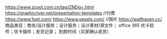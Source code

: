 https://www.zcool.com.cn/tag/ZNDg=.html
https://graphicriver.net/presentation-templates //付费
https://www.1ppt.com/
https://www.pexels.com/  //图片
https://wallhaven.cc/
商品类目：商务/设计服务；设计服务；设计素材/源文件；
office 365
优卡软件；优卡插件；发货记录；
到款时间（买家确认收货）